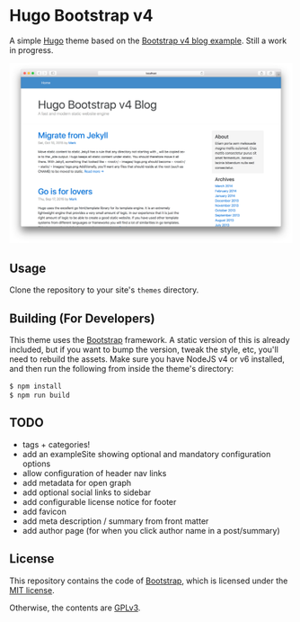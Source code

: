 # Hugo Bootstrap v4
A simple [Hugo](https://gohugo.io) theme based on the [Bootstrap v4 blog example](http://v4-alpha.getbootstrap.com/examples/blog). Still a work in progress.

![Screenshot](/screenshot@2x.png?raw=true "Screenshot")

## Usage
Clone the repository to your site's `themes` directory.

## Building (For Developers)
This theme uses the [Bootstrap](https://getbootstrap.com/) framework. A static version of this is already included, but if you want to bump the version, tweak the style, etc, you'll need to rebuild the assets. Make sure you have NodeJS v4 or v6 installed, and then run the following from inside the theme's directory:

```
$ npm install
$ npm run build
```

## TODO

- tags + categories!
- add an exampleSite showing optional and mandatory configuration options
- allow configuration of header nav links
- add metadata for open graph
- add optional social links to sidebar
- add configurable license notice for footer
- add favicon
- add meta description / summary from front matter
- add author page (for when you click author name in a post/summary)

## License
This repository contains the code of [Bootstrap](http://getbootstrap.com), which is licensed under the [MIT license](https://tldrlegal.com/license/mit-license).

Otherwise, the contents are [GPLv3](https://www.gnu.org/licenses/gpl-3.0.txt).
